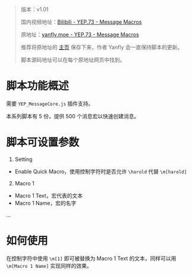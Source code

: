 > 版本：v1.01
>
> 国内视频地址：[Bilibili - YEP.73 - Message Macros](https://www.bilibili.com/video/av3174787/#page=78)
>
> 原地址：[yanfly.moe - YEP.73 - Message Macros](http://yanfly.moe/2016/02/21/yep-73-message-macros-rpg-maker-mv/)
> 
> 推荐将原地址的 [主页](http://yanfly.moe/yep/) 保存下来，作者 Yanfly 会一直保持脚本的更新。
> 
> 脚本源码地址可以在每个原地址网页中找到。

# 脚本功能概述

需要 `YEP_MessageCore.js` 插件支持。

本系列脚本有 5 份，提供 500 个消息宏以快速创建消息。

# 脚本可设置参数

1. Setting

- Enable Quick Macro，使用控制字符时是否允许 `\harold` 代替 `\m[harold]`

2. Macro 1

- Macro 1 Text，宏代表的文本
- Macro 1 Name，宏的名字

...

# 如何使用

在控制字符中使用 `\m[1]` 即可被替换为 Macro 1 Text 的文本，同样可以用 `\m[Macro 1 Name]` 实现同样的效果。
